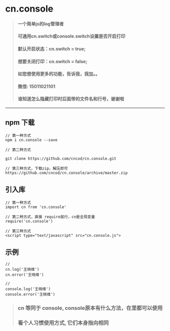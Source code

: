 # cn.console

> #### 一个简单js的log管理者
> #### 可通用cn.switch或console.switch设置是否开启打印
> #### 默认开启状态：cn.switch = true;
> #### 想要关闭打印：cn.switch = false;
> #### 如您想使用更多的功能，告诉我，我加。。
> #### 微信: 15011021101
> #### 谁知道怎么隐藏打印时后面带的文件名和行号，谢谢啦
> 


---
## npm 下载
	// 第一种方式
	npm i cn.console --save
	
	// 第二种方式
	
	git clone https://github.com/cncod/cn.console.git

	// 第三种方式，下载zip，解压即可
	https://github.com/cncod/cn.console/archive/master.zip


## 引入库
	// 第一种方式
	import cn from 'cn.console'
	
	// 第二种方式，直接 require就行，cn是全局变量
	require('cn.console')

	// 第三种方式
	<script type="text/javascript" src="cn.console.js">


## 示例
	//  
	cn.log('王晓维')
	cn.error('王晓维')
	
	// 
	console.log('王晓维')
	console.error('王晓维')


>### cn 等同于 console, console原本有什么方法，在里都可以使用
>### 看个人习惯使用方式, 它们本身指向相同
	
	


